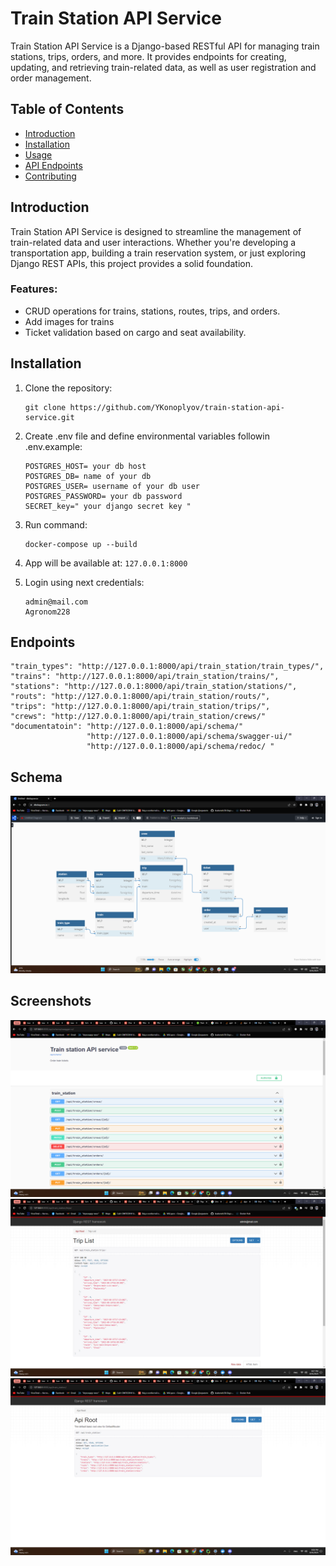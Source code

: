 # Train Station API Service

Train Station API Service is a Django-based RESTful API for managing train stations, trips, orders, and more. It provides endpoints for creating, updating, and retrieving train-related data, as well as user registration and order management.

## Table of Contents
- [Introduction](#introduction)
- [Installation](#installation)
- [Usage](#usage)
- [API Endpoints](#api-endpoints)
- [Contributing](#contributing)

## Introduction

Train Station API Service is designed to streamline the management of train-related data and user interactions. Whether you're developing a transportation app, building a train reservation system, or just exploring Django REST APIs, this project provides a solid foundation.

### Features:
- CRUD operations for trains, stations, routes, trips, and orders.
- Add images for trains
- Ticket validation based on cargo and seat availability.

## Installation

1. Clone the repository:

   ```
   git clone https://github.com/YKonoplyov/train-station-api-service.git
   ```
2. Create .env file and define environmental variables followin .env.example:
   ```
   POSTGRES_HOST= your db host
   POSTGRES_DB= name of your db
   POSTGRES_USER= username of your db user
   POSTGRES_PASSWORD= your db password
   SECRET_key=" your django secret key "
   ```
3. Run command:
   ```
   docker-compose up --build
   ```
4. App will be available at: ```127.0.0.1:8000```
5. Login using next credentials:
   ```
   admin@mail.com
   Agronom228
   ```
## Endpoints
    "train_types": "http://127.0.0.1:8000/api/train_station/train_types/",
    "trains": "http://127.0.0.1:8000/api/train_station/trains/",
    "stations": "http://127.0.0.1:8000/api/train_station/stations/",
    "routs": "http://127.0.0.1:8000/api/train_station/routs/",
    "trips": "http://127.0.0.1:8000/api/train_station/trips/",
    "crews": "http://127.0.0.1:8000/api/train_station/crews/"
    "documentatoin": "http://127.0.0.1:8000/api/schema/"
                     "http://127.0.0.1:8000/api/schema/swagger-ui/"
                     "http://127.0.0.1:8000/api/schema/redoc/ "

## Schema
![db_schema.png](images%2Fdb_schema.png)

## Screenshots
![swagger.png](images%2Fswagger.png)
![trip_list.png](images%2Ftrip_list.png)
![api_root.png](images%2Fapi_root.png)